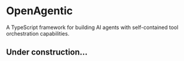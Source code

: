 # OpenAgentic

A TypeScript framework for building AI agents with self-contained tool orchestration capabilities.

## Under construction...